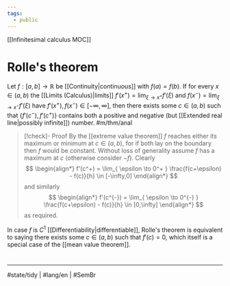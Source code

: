 ```yaml
---
tags:
  - public
---
```

[[Infinitesimal calculus MOC]]
# Rolle's theorem

Let $f : [a,b] \to \mathbb{R}$ be [[Continuity|continuous]] with $f(a)=f(b)$.
If for every $x \in (a,b)$ the [[Limits (Calculus)|limits]] $f'(x^+) = \lim_{ \xi \to x^+ } f'(\xi)$ and $f(x^{-}) = \lim_{ \xi \to x^{-} } f'(\xi)$ have $f'(x^+),f(x^{-}) \in [-\infty,\infty]$,
then there exists some $c \in (a,b)$ such that $\{ f'( c^{-}), f'(c^+) \}$ contains both a positive and negative (but [[Extended real line|possibly infinite]]) number. #m/thm/anal 

> [!check]- Proof
> By the [[extreme value theorem]] $f$ reaches either its maximum or minimum at $c \in (a,b)$,
> for if both lay on the boundary then $f$ would be constant.
> Without loss of generality assume $f$ has a maximum at $c$ (otherwise consider $-f$).
> Clearly
> $$
> \begin{align*}
> f'(c^+) = \lim_{ \epsilon \to 0^+ }  \frac{f(c+\epsilon) - f(c)}{h} \in [-\infty,0]
> \end{align*}
> $$
> and similarly
> $$
> \begin{align*}
> f'(c^{-}) = \lim_{ \epsilon \to 0^{-} }  \frac{f(c+\epsilon) - f(c)}{h} \in [0,\infty]
> \end{align*}
> $$
> as required. <span class="QED"/>

In case $f$ is $C^1$ [[Differentiability|differentiable]], Rolle's theorem is equivalent to saying there exists some $c \in (a,b)$ such that $f'(c) = 0$,
which itself is a special case of the [[mean value theorem]].

#
---
#state/tidy | #lang/en | #SemBr
